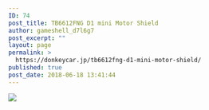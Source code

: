 ```yaml
---
ID: 74
post_title: TB6612FNG D1 mini Motor Shield
author: gameshell_d7l6g7
post_excerpt: ""
layout: page
permalink: >
  https://donkeycar.jp/tb6612fng-d1-mini-motor-shield/
published: true
post_date: 2018-06-18 13:41:44
---
```

<img src="https://donkeycar.jp/wp-content/uploads/2018/06/Free-shipping-1pcs-Motor-Shield-For-WeMos-D1-mini-I2C-Dual-Motor-Driver-TB6612FNG-1A-V1.jpg" />